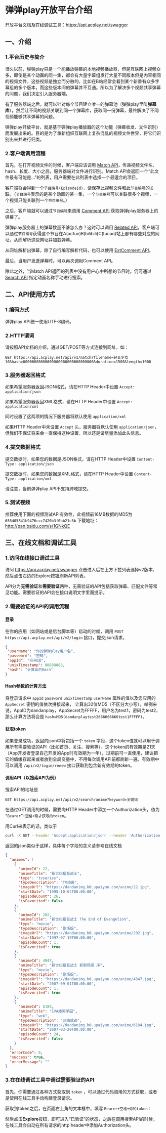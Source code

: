 # 弹弹play开放平台介绍

开放平台文档及在线调试工具：https://api.acplay.net/swagger

## 一、介绍

### 1.平台历史与简介
很久以前，弹弹play只是一个能播放弹幕的本地视频播放器，但是互联网上视频众多，即使是某个动画的同一集，都会有大量字幕组发行大量不同版本但是内容相同的视频文件，这些视频是独立而分散的，比如在B站经常会看到某个新番有众多字幕组的多个版本，而这些版本间的弹幕并不互通。所以为了解决多个视频共享弹幕的问题，我们决定引入服务器端。

有了服务器端之后，就可以针对每个节目建立唯一的弹幕池（弹弹play里叫**弹幕库**），然后让不同的视频关联到同一个弹幕库，获取同一份弹幕，最终解决了不同视频能够共享弹幕的问题。

弹弹play开放平台，就是基于弹弹play播放器的这个功能（弹幕收发、文件识别）而发展出来的。目的是为了重新组织互联网上复杂混乱的视频文件世界，将它们识别出来并进行归类。

### 2.客户端调用流程

首先，在打开视频文件的时候，客户端应该调用 [Match API](https://api.acplay.net/swagger/ui/index#!/Match/Match_MatchAsync)，传递视频文件名、hash、长度、大小之后，服务器端对文件进行识别。Match API会返回一个“此文件最有可能是...”的列表，用户需要在此列表中选择一个最适合的项目。

客户端将会得到一个`节目编号(EpisodeId)`，请保存此视频文件和此`节目编号`的关联。（`节目编号`表示的是某个动画的某一集，一个`节目编号`可以关联很多个视频，一个视频只能关联到一个`节目编号`。）

之后，客户端就可以通过`节目编号`来调用 [Comment API](https://api.acplay.net/swagger/ui/index#!/Comment/Comment_GetAsync) 获取弹弹play服务器上的弹幕了。

弹弹play服务器上的弹幕数量不够怎么办？这时可以调用 [Related API](https://api.acplay.net/swagger/ui/index#!/Related/Related_GetRealtedAsync)，客户端可以通过`节目编号`获得这个节目在A(acfun)B(bilibili)C(tucao)站上都有哪些对应的网址，从而解析这些网址并加载弹幕。

从网址解析出弹幕，除了自行编写解析代码，也可以使用 [ExtComment API](https://api.acplay.net/swagger/ui/index#!/Comment/Comment_GetExtCommentAsync)。

最后，当用户发送弹幕时，可以再次调用Comment API。

除此之外，当Match API返回的列表中没有用户心中所想的节目时，仍可通过 [Search API](https://api.acplay.net/swagger/ui/index#!/Search/Search_SearchEpisodesAsync) 指定动画名称手动进行搜索。


## 二、API使用方式

### 1.编码方式
弹弹play API统一使用UTF-8编码。

### 2.HTTP谓词

请按照API文档的介绍，通过GET/POST等方式连接到网址，如： 
```
GET https://api.acplay.net/api/v1/match?filename=轻音少女10&hash=00000000000000000000000000000000&duration=1500&length=1000
```

### 3.服务器返回格式
如果希望服务器返回JSON格式，请在HTTP Header中设置 `Accept: application/json`

如果希望服务器返回XML格式，请在HTTP Header中设置 `Accept: application/xml`

同时设置了这两项的情况下服务器将默认使用 `application/xml`

如果HTTP Header中未设置 `Accept` 头，服务器将默认使用 `application/json`，但我们不保证将来会一直保持这种设置，所以还是请尽量添加此头信息。

### 4.提交数据格式

提交数据时，如果您的数据是JSON格式，请在HTTP Header中设置 `Content-Type: application/json`

提交数据时，如果您的数据是XML格式，请在HTTP Header中设置 `Content-Type: application/xml`

请注意，当前弹弹play API不支持跨域提交。

### 5.测试视频

推荐使用下面的视频测试API有效性，此视频前16MB数据的MD5为  `658d05841b9476ccc7420b3f0bb21c3b`
下载地址：http://pan.baidu.com/s/1GNkQE

## 三、在线文档和调试工具

### 1.访问在线接口调试工具

访问 https://api.acplay.net/swagger 点击进入后在上方下拉列表选择v2版本，然后点击右边的Explore按钮刷新API列表。

API分为**无需验证**和**需要验证**两种，无需验证的API包括获取弹幕、匹配文件等常见功能。需要验证的API会在接口说明文字里面提示。


### 2.需要验证的API的调用流程

#### 登录
在你的应用（如网站或是后台脚本等）启动的时候，调用 `POST https://api.acplay.net/api/v2/login` 接口，提交json请求。
```json
{
 "userName": "你的弹弹play用户名",
 "password": "密码",
 "appId": "应用ID",
 "unixTimestamp": 88888888,
 "hash": "计算出的Hash"
}
```
 
#### Hash参数的计算方法

将登录请求中 `appId` `password` `unixTimestamp` `userName` 属性的值以及您应用的 `AppSecret` 密钥的值依次拼接起来， 计算出32位MD5（不区分大小写）。举例来说，AppID为dandanplay，AppSecret为FFFFF，用户名为test1，密码为test2，那么计算方法将会是 `hash=MD5(dandanplaytest2666666666test1FFFFF)`。

#### 获取token

如果登录成功，返回的json中将包括一个 `token` 字段，这个token值就可以用于调用所有需要验证的API（比如首页、关注、搜索等）。这个token的有效期是21天（App开发者登录自己开发的App时有效期为一年），过期前可一直使用，建议把它的值缓存起来或者放到全局变量中，不用每次调用API前都刷新一遍。有效期中可以调用 `/api/v2/login/renew` 接口获取到包含新有效期的token。

 
#### 调用API（以搜索API为例）

搜索API的地址是
```
GET https://api.acplay.net/api/v2/search/anime?keyword=关键词
```
在通过GET调用的时候，需要向HTTP Header中添加一个Authorization头，值为 `“Bearer”+空格+刚才获取的token`。

用Curl来表示的话，类似于
```bash
curl -X GET --header 'Accept:application/json' --header 'Authorization: Bearer eyJ0eXAiOiJKV1QiLCJhbG……(完整的token)''https://api.acplay.net/api/v2/search/anime?keyword=eva'
```
 

返回的json类似于这样，具体每个字段的含义请参考在线文档
```json
{
  "animes": [
    {
      "animeId": 22,
      "animeTitle": "新世纪福音战士",
      "type": "tvseries",
      "typeDescription": "TV动画",
      "imageUrl": "https://dandanimg.b0.upaiyun.com/anime/22.jpg",
      "startDate": "1995-10-04T00:00:00",
      "episodeCount": 26,
      "isFavorited": false
    },
    {
      "animeId": 202,
      "animeTitle": "新世纪福音战士 The End of Evangelion",
      "type": "movie",
      "typeDescription": "剧场版",
      "imageUrl": "https://dandanimg.b0.upaiyun.com/anime/202.jpg",
      "startDate": "1997-07-19T00:00:00",
      "episodeCount": 1,
      "isFavorited": true
    },
    {
      "animeId": 4847,
      "animeTitle": "新世纪福音战士 新剧场版 序",
      "type": "movie",
      "typeDescription": "剧场版",
      "imageUrl": "https://dandanimg.b0.upaiyun.com/anime/4847.jpg",
      "startDate": "2007-09-01T00:00:00",
      "episodeCount": 1,
      "isFavorited": true
    },
    {
      "animeId": 6184,
      "animeTitle": "EVA爆笑学园",
      "type": "web",
      "typeDescription": "网络放送",
      "imageUrl": "https://dandanimg.b0.upaiyun.com/anime/6184.jpg",
      "startDate": "2007-03-20T00:00:00",
      "episodeCount": 24,
      "isFavorited": false
    }
  ],
  "errorCode": 0,
  "success": true,
  "errorMessage": ""
}
```

### 3.在在线调试工具中调试需要验证的API
首先，你需要通过各种方式获取到 `token` ，可以通过代码调用的方式获取，或者是使用在线工具手动构建登录请求。


获取到token之后，在页面右上角的文本框中，填写 `Bearer+空格+你的token`：


然后点击**Explore**按钮，即可进入“已验证”的状态，之后在调用搜索API的时候，在线工具会自动在所有请求的http header中添加Authorization头。
